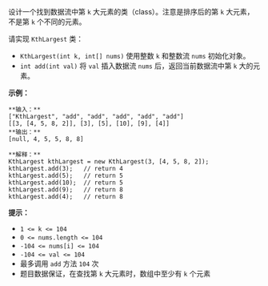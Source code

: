 设计一个找到数据流中第 `k` 大元素的类（class）。注意是排序后的第 `k` 大元素，不是第 `k` 个不同的元素。

请实现 `KthLargest` 类：

  * `KthLargest(int k, int[] nums)` 使用整数 `k` 和整数流 `nums` 初始化对象。
  * `int add(int val)` 将 `val` 插入数据流 `nums` 后，返回当前数据流中第 `k` 大的元素。

**示例：**

    
    
    **输入：**
    ["KthLargest", "add", "add", "add", "add", "add"]
    [[3, [4, 5, 8, 2]], [3], [5], [10], [9], [4]]
    **输出：**
    [null, 4, 5, 5, 8, 8]
    
    **解释：**
    KthLargest kthLargest = new KthLargest(3, [4, 5, 8, 2]);
    kthLargest.add(3);   // return 4
    kthLargest.add(5);   // return 5
    kthLargest.add(10);  // return 5
    kthLargest.add(9);   // return 8
    kthLargest.add(4);   // return 8
    

**提示：**

  * `1 <= k <= 104`
  * `0 <= nums.length <= 104`
  * `-104 <= nums[i] <= 104`
  * `-104 <= val <= 104`
  * 最多调用 `add` 方法 `104` 次
  * 题目数据保证，在查找第 `k` 大元素时，数组中至少有 `k` 个元素

